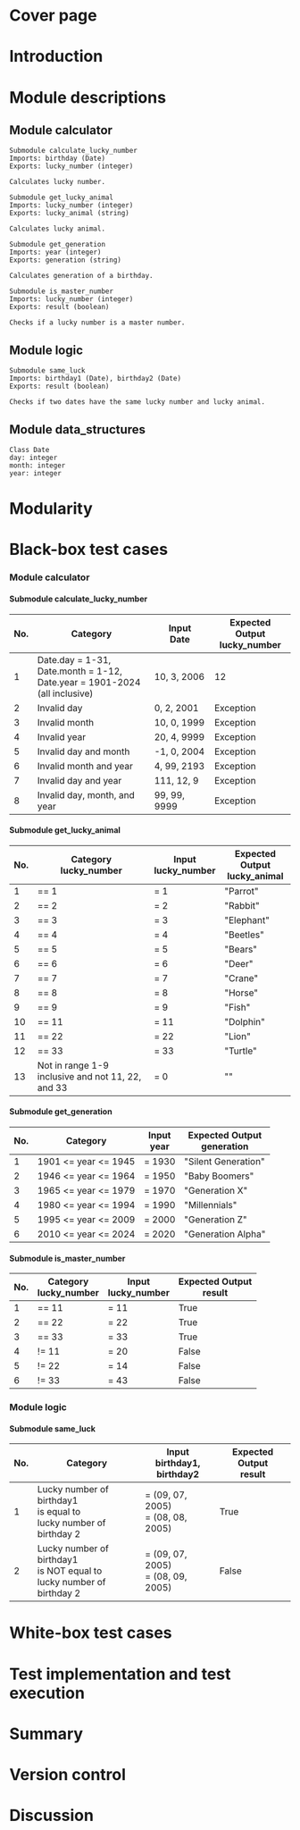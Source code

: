 # Cover page

# Introduction

# Module descriptions

## Module calculator

```
Submodule calculate_lucky_number
Imports: birthday (Date)
Exports: lucky_number (integer)

Calculates lucky number.
```

```
Submodule get_lucky_animal
Imports: lucky_number (integer)
Exports: lucky_animal (string)

Calculates lucky animal.
```

```
Submodule get_generation
Imports: year (integer)
Exports: generation (string)

Calculates generation of a birthday.
```

```
Submodule is_master_number
Imports: lucky_number (integer)
Exports: result (boolean)

Checks if a lucky number is a master number.
```

## Module logic

```
Submodule same_luck
Imports: birthday1 (Date), birthday2 (Date)
Exports: result (boolean)

Checks if two dates have the same lucky number and lucky animal.
```

## Module data_structures

```
Class Date
day: integer
month: integer
year: integer
```

# Modularity

# Black-box test cases
### Module calculator
#### Submodule calculate_lucky_number
| No. | Category                                                                              | Input<br>Date | Expected Output<br>lucky_number |
| --- | ------------------------------------------------------------------------------------- | ------------- | ------------------------------- |
| 1   | Date.day = 1-31, <br>Date.month = 1-12, <br>Date.year = 1901-2024 <br>(all inclusive) | 10, 3, 2006   | 12                              |
| 2   | Invalid day                                                                           | 0, 2, 2001    | Exception                       |
| 3   | Invalid month                                                                         | 10, 0, 1999   | Exception                       |
| 4   | Invalid year                                                                          | 20, 4, 9999   | Exception                       |
| 5   | Invalid day and month                                                                 | -1, 0, 2004   | Exception                       |
| 6   | Invalid month and year                                                                | 4, 99, 2193   | Exception                       |
| 7   | Invalid day and year                                                                  | 111, 12, 9    | Exception                       |
| 8   | Invalid day, month, and year                                                          | 99, 99, 9999  | Exception                       |

#### Submodule get_lucky_animal
| No. | Category<br>lucky_number<br>                      | Input<br>lucky_number | Expected Output<br>lucky_animal |
| --- | ------------------------------------------------- | --------------------- | ------------------------------- |
| 1   | == 1                                              | = 1                   | "Parrot"                        |
| 2   | == 2                                              | = 2                   | "Rabbit"                        |
| 3   | == 3                                              | = 3                   | "Elephant"                      |
| 4   | == 4                                              | = 4                   | "Beetles"                       |
| 5   | == 5                                              | = 5                   | "Bears"                         |
| 6   | == 6                                              | = 6                   | "Deer"                          |
| 7   | == 7                                              | = 7                   | "Crane"                         |
| 8   | == 8                                              | = 8                   | "Horse"                         |
| 9   | == 9                                              | = 9                   | "Fish"                          |
| 10  | == 11                                             | = 11                  | "Dolphin"                       |
| 11  | == 22                                             | = 22                  | "Lion"                          |
| 12  | == 33                                             | = 33                  | "Turtle"                        |
| 13  | Not in range 1-9 inclusive and not 11, 22, and 33 | = 0                   | ""                              |

#### Submodule get_generation
| No. | Category             | Input<br>year | Expected Output<br>generation |
| --- | -------------------- | ------------- | ----------------------------- |
| 1   | 1901 <= year <= 1945 | = 1930        | "Silent Generation"           |
| 2   | 1946 <= year <= 1964 | = 1950        | "Baby Boomers"                |
| 3   | 1965 <= year <= 1979 | = 1970        | "Generation X"                |
| 4   | 1980 <= year <= 1994 | = 1990        | "Millennials"                 |
| 5   | 1995 <= year <= 2009 | = 2000        | "Generation Z"                |
| 6   | 2010 <= year <= 2024 | = 2020        | "Generation Alpha"            |

#### Submodule is_master_number
| No. | Category<br>lucky_number | Input<br>lucky_number | Expected Output<br>result |
| --- | ------------------------ | --------------------- | ------------------------- |
| 1   | == 11                    | = 11                  | True                      |
| 2   | == 22                    | = 22                  | True                      |
| 3   | == 33                    | = 33                  | True                      |
| 4   | != 11                    | = 20                  | False                     |
| 5   | != 22                    | = 14                  | False                     |
| 6   | != 33                    | = 43                  | False                     |

### Module logic
#### Submodule same_luck
| No. | Category<br>                                                                 | Input<br>birthday1,<br>birthday2     | Expected Output<br>result |
| --- | ---------------------------------------------------------------------------- | ------------------------------------ | ------------------------- |
| 1   | Lucky number of birthday1 <br>is equal to <br>lucky number of birthday 2     | = (09, 07, 2005)<br>= (08, 08, 2005) | True                      |
| 2   | Lucky number of birthday1 <br>is NOT equal to <br>lucky number of birthday 2 | = (09, 07, 2005)<br>= (08, 09, 2005) | False                     |

# White-box test cases

# Test implementation and test execution

# Summary

# Version control

# Discussion